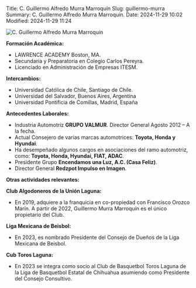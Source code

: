 Title: C. Guillermo Alfredo Murra Marroquín
Slug: guillermo-murra
Summary: C. Guillermo Alfredo Murra Marroquín.
Date: 2024-11-29 10:02
Modified: 2024-11-29 11:24


![C. Guillermo Alfredo Murra Marroquín](guillermo-murra.jpg)


**Formación Académica:**

* LAWRENCE ACADEMY Boston, MA.
* Secundaria y Preparatoria en Colegio Carlos Pereyra.
* Licenciado en Administración de Empresas ITESM.

**Intercambios:**

* Universidad Católica de Chile, Santiago de Chile.
* Universidad del Salvador, Buenos Aires, Argentina
* Universidad Pontificia de Comillas, Madrid, España

**Antecedentes Laborales:**

* Industria Automotriz **GRUPO VALMUR**. Director General Agosto 2012 – A la fecha.
* Actual Consejero de varias marcas automotrices: **Toyota, Honda y Hyundai**.
* Ha desempeñado algunos cargos en asociaciones del ramo automotriz, como: **Toyota, Honda, Hyundai, FIAT, ADAC**.
* Presidente Grupo **Encendamos una Luz, A.C. (Casa Feliz)**.
* Director General **Redzpot Impulso en Imagen**.

**Otras actividades relevantes:**

**Club Algodoneros de la Unión Laguna:**

* En 2019, adquiere a la franquicia en co-propiedad con Francisco Orozco Marín. A partir de 2022, Guillermo Murra Marroquín es el único propietario del Club.

**Liga Mexicana de Beisbol:**

* En 2023, es nombrado Presidente del Consejo de Dueños de la Liga Mexicana de Beisbol.

**Cub Toros Laguna:**

* En 2023 se integra como socio al Club de Basquetbol Toros Laguna de la Liga de Basquetbol Estatal de Chihuahua asumiendo como Presidente del Consejo Consultivo.
